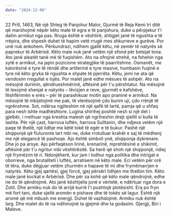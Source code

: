 ```yaml
---
date: "2024-12-06"
---
```

22 Prill, 1463, Në një Shteg të Panjohur Malor, Gjurmë të Reja
Kemi tri ditë që marshojmë nëpër këto male të egra e të panjohura, duke u përpjekur t'i dalim armikut nga pas. Rruga është e vështirë, shtigjet janë të ngushta e të rrëpira, dhe shpesh duhet të hapim vetë rrugë mes shkurreve e gurëve. Por unë nuk ankohem. Përkundrazi, ndihem gjallë këtu, në zemër të natyrës së paprekur të Arbërisë.
Këto male nuk janë vetëm një sfond për betejat tona. Ato janë aleatët tanë më të fuqishëm. Ato na ofrojnë strehë, na fshehin nga sytë e armikut, na japin pozicione strategjike të paarritshme. Osmanët, me kalorësinë e tyre të rëndë dhe artilerinë e tyre masive, humbasin fuqinë e tyre në këto gryka të ngushta e shpate të pjerrëta. Këtu, jemi ne ata që vendosim rregullat e lojës.
Por malet janë edhe mësues të ashpër. Ato na mësojnë durimin, qëndrueshmërinë, aftësinë për t'u përshtatur. Na mësojnë të lexojmë shenjat e natyrës – lëvizjen e reve, gjurmët e kafshëve, fëshfërimën e erës – për të parashikuar motin apo praninë e armikut. Na mësojnë të mbijetojmë me pak, të vlerësojmë çdo burim uji, çdo rrënjë të ngrënshme.
Sot, ndërsa ngjiteshim në një qafë të lartë, pamja që u shfaq para nesh ishte madhështore. Lugina shtrihej poshtë nesh si një det i gjelbër, i rrethuar nga kreshta malesh që ngriheshin drejt qiellit si kulla të lashta. Për një çast, harrova luftën, harrova Sulltanin, dhe ndjeva vetëm një paqe të thellë, një lidhje me këtë tokë të egër e të bukur.
Pashë një shqiponjë që fluturonte lart mbi ne, duke rrotulluar krahët e saj të mëdhenj me një elegancë të pashoqe. Ajo është simboli ynë, shqiponja dykrenare. Dhe jo pa arsye. Ajo përfaqëson lirinë, krenarinë, mprehtësinë e shikimit, aftësinë për t'u ngritur mbi vështirësitë. Sa herë që shoh një shqiponjë, ndiej një frymëzim të ri.
Ndonjëherë, kur jam i lodhur nga politika dhe intrigat e oborreve, nga brutaliteti i luftës, arratisem në këto male. Eci vetëm për orë të tëra, duke dëgjuar vetëm zhurmën e hapave të mi dhe frymëmarrjen e natyrës. Këtu gjej qartësi, gjej forcë, gjej përsëri lidhjen me thelbin tim.
Këto male janë kockat e Arbërisë. Dhe për sa kohë që këto male qëndrojnë, edhe ne do të qëndrojmë. Ato janë kështjella jonë e vërtetë, e ndërtuar nga dora e Zotit. Dhe armiku nuk do të arrijë kurrë t'i pushtojë plotësisht.
Era po fryn më fort tani, duke sjellë aromën e pishave dhe të tokës së lagur. Është një aromë që më mbush me energji. Duhet të vazhdojmë. Armiku nuk është larg. Dhe malet do të na ndihmojnë ta gjejmë dhe ta godasim.
Gjergji, Biri i Maleve.
